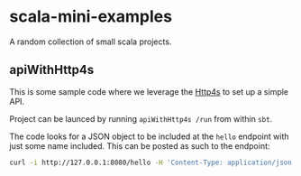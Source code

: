 # scala-mini-examples
A random collection of small scala projects.

## apiWithHttp4s
This is some sample code where we leverage the [Http4s](https://github.com/http4s/http4s) to set up a simple API.

Project can be launced by running `apiWithHttp4s /run` from within `sbt`.

The code looks for a JSON object to be included at the `hello` endpoint with just some name included. This can be posted as such to the endpoint:
```bash
curl -i http://127.0.0.1:8080/hello -H 'Content-Type: application/json' -d '{"name":"some name!"}'
```
